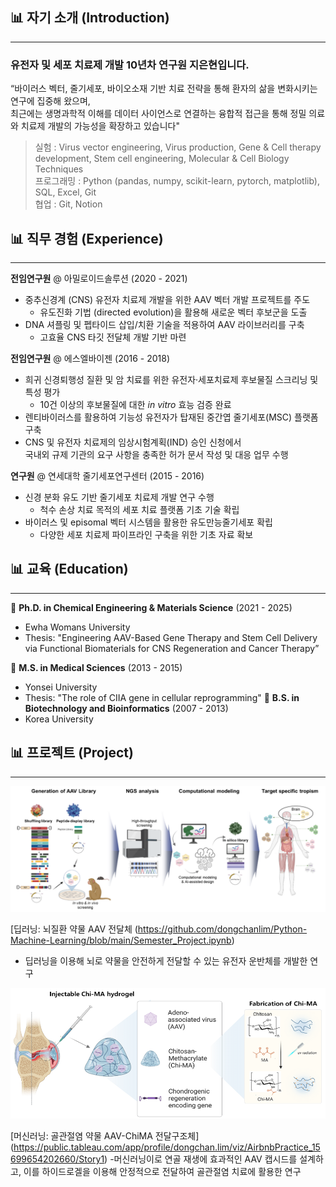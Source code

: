 ## 📊 자기 소개 (Introduction)
------

### 유전자 및 세포 치료제 개발 10년차 연구원 지은현입니다.

“바이러스 벡터, 줄기세포, 바이오소재 기반 치료 전략을 통해 환자의 삶을 변화시키는 연구에 집중해 왔으며,<br>
최근에는 생명과학적 이해를 데이터 사이언스로 연결하는 융합적 접근을 통해 정밀 의료와 치료제 개발의 가능성을 확장하고 있습니다"
> 
> 실험 : Virus vector engineering, Virus production, Gene & Cell therapy development, Stem cell engineering, Molecular & Cell Biology Techniques<br>
> 프로그래밍 : Python (pandas, numpy, scikit-learn, pytorch, matplotlib), SQL, Excel, Git<br>
> 협업 : Git, Notion
> 


## 📊 직무 경험 (Experience)
------

**전임연구원** @ 아밀로이드솔루션  (2020 - 2021)

- 중추신경계 (CNS) 유전자 치료제 개발을 위한 AAV 벡터 개발 프로젝트를 주도
    - 유도진화 기법 (directed evolution)을 활용해 새로운 벡터 후보군을 도출
- DNA 셔플링 및 펩타이드 삽입/치환 기술을 적용하여 AAV 라이브러리를 구축
    - 고효율 CNS 타깃 전달체 개발 기반 마련
 
**전임연구원** @ 에스엘바이젠  (2016 - 2018)

- 희귀 신경퇴행성 질환 및 암 치료를 위한 유전자·세포치료제 후보물질 스크리닝 및 특성 평가
    - 10건 이상의 후보물질에 대한 *in vitro* 효능 검증 완료
- 렌티바이러스를 활용하여 기능성 유전자가 탑재된 중간엽 줄기세포(MSC) 플랫폼 구축
- CNS 및 유전자 치료제의 임상시험계획(IND) 승인 신청에서<br>
  국내외 규제 기관의 요구 사항을 충족한 허가 문서 작성 및 대응 업무 수행

**연구원** @ 연세대학 줄기세포연구센터  (2015 - 2016)

- 신경 분화 유도 기반 줄기세포 치료제 개발 연구 수행
    - 척수 손상 치료 목적의 세포 치료 플랫폼 기초 기술 확립
- 바이러스 및 episomal 벡터 시스템을 활용한 유도만능줄기세포 확립
    - 다양한 세포 치료제 파이프라인 구축을 위한 기초 자료 확보


## 📊 교육 (Education)
------
🏫 **Ph.D. in Chemical Engineering & Materials Science** (2021 - 2025)
 - Ewha Womans University
 - Thesis: "Engineering AAV-Based Gene Therapy and Stem Cell Delivery via Functional Biomaterials for CNS Regeneration and Cancer Therapy”

🏫 **M.S. in Medical Sciences** (2013 - 2015)
 - Yonsei University
 - Thesis: "The role of CIIA gene in cellular reprogramming"
🏫 **B.S. in Biotechnology and Bioinformatics** (2007 - 2013)
 - Korea University


## 📊 프로젝트 (Project)
------
![AAV_CNS](assets/img/project1.png)

[딥러닝: 뇌질환 약물 AAV 전달체  (https://github.com/dongchanlim/Python-Machine-Learning/blob/main/Semester_Project.ipynb)
- 딥러닝을 이용해 뇌로 약물을 안전하게 전달할 수 있는 유전자 운반체를 개발한 연구

![AAV_ChiMA](assets/img/project2.png)

[머신러닝: 골관절염 약물 AAV-ChiMA 전달구조체] (https://public.tableau.com/app/profile/dongchan.lim/viz/AirbnbPractice_15699654202660/Story1)
-머신러닝이로 연골 재생에 효과적인 AAV 캡시드를 설계하고, 이를 하이드로겔을 이용해 안정적으로 전달하여 골관절염 치료에 활용한 연구
